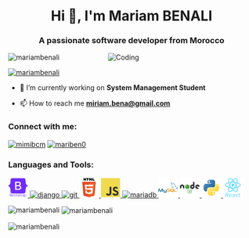 
<h1 align="center">Hi 👋, I'm Mariam BENALI</h1>
<h3 align="center">A passionate software developer from Morocco</h3>
<img align="right" alt="Coding" width="300"  src="https://camo.githubusercontent.com/3c20490c233b786abf4fdff04dc99c9ceb365654dee8b9bd81bbf67e0f9764d2/68747470733a2f2f6d656469612e6c6963646e2e636f6d2f646d732f696d6167652f43344432324151454436647a786641364574412f6665656473686172652d736872696e6b5f323034385f313533362f302f313633343033303034333030313f653d3231343734383336343726763d6265746126743d6639477732594877626e7871634e616f63325964616e2d52783546726633323476664a765f57484a545745">





<p align="left" > <img src="https://komarev.com/ghpvc/?username=mariambenali&label=Profile%20views&color=0e75b6&style=flat" alt="mariambenali" /> </p>

<p align="left"> <a href="https://github.com/ryo-ma/github-profile-trophy"><img src="https://github-profile-trophy.vercel.app/?username=mariambenali" alt="mariambenali" /></a> </p>

- 🔭 I’m currently working on **System Management Student**

- 📫 How to reach me **miriam.bena@gmail.com**

<h3 align="left">Connect with me:</h3>
<p align="left">
<a href="https://instagram.com/mimibcm" target="blank"><img align="center" src="https://raw.githubusercontent.com/rahuldkjain/github-profile-readme-generator/master/src/images/icons/Social/instagram.svg" alt="mimibcm" height="30" width="40" /></a>
<a href="https://discord.gg/mariben0" target="blank"><img align="center" src="https://raw.githubusercontent.com/rahuldkjain/github-profile-readme-generator/master/src/images/icons/Social/discord.svg" alt="mariben0" height="30" width="40" /></a>
</p>

<h3 align="left">Languages and Tools:</h3>
<p align="left"> <a href="https://getbootstrap.com" target="_blank" rel="noreferrer"> <img src="https://raw.githubusercontent.com/devicons/devicon/master/icons/bootstrap/bootstrap-plain-wordmark.svg" alt="bootstrap" width="40" height="40"/> </a> <a href="https://www.djangoproject.com/" target="_blank" rel="noreferrer"> <img src="https://cdn.worldvectorlogo.com/logos/django.svg" alt="django" width="40" height="40"/> </a> <a href="https://git-scm.com/" target="_blank" rel="noreferrer"> <img src="https://www.vectorlogo.zone/logos/git-scm/git-scm-icon.svg" alt="git" width="40" height="40"/> </a> <a href="https://www.w3.org/html/" target="_blank" rel="noreferrer"> <img src="https://raw.githubusercontent.com/devicons/devicon/master/icons/html5/html5-original-wordmark.svg" alt="html5" width="40" height="40"/> </a> <a href="https://developer.mozilla.org/en-US/docs/Web/JavaScript" target="_blank" rel="noreferrer"> <img src="https://raw.githubusercontent.com/devicons/devicon/master/icons/javascript/javascript-original.svg" alt="javascript" width="40" height="40"/> </a> <a href="https://mariadb.org/" target="_blank" rel="noreferrer"> <img src="https://www.vectorlogo.zone/logos/mariadb/mariadb-icon.svg" alt="mariadb" width="40" height="40"/> </a> <a href="https://www.mysql.com/" target="_blank" rel="noreferrer"> <img src="https://raw.githubusercontent.com/devicons/devicon/master/icons/mysql/mysql-original-wordmark.svg" alt="mysql" width="40" height="40"/> </a> <a href="https://nodejs.org" target="_blank" rel="noreferrer"> <img src="https://raw.githubusercontent.com/devicons/devicon/master/icons/nodejs/nodejs-original-wordmark.svg" alt="nodejs" width="40" height="40"/> </a> <a href="https://www.python.org" target="_blank" rel="noreferrer"> <img src="https://raw.githubusercontent.com/devicons/devicon/master/icons/python/python-original.svg" alt="python" width="40" height="40"/> </a> <a href="https://reactjs.org/" target="_blank" rel="noreferrer"> <img src="https://raw.githubusercontent.com/devicons/devicon/master/icons/react/react-original-wordmark.svg" alt="react" width="40" height="40"/> </a> </p>

<p><img align="left" src="https://github-readme-stats.vercel.app/api/top-langs?username=mariambenali&show_icons=true&locale=en&layout=compact" alt="mariambenali" /></p>

<p>&nbsp;<img align="center" src="https://github-readme-stats.vercel.app/api?username=mariambenali&show_icons=true&locale=en" alt="mariambenali" /></p>

<p><img align="center" src="https://github-readme-streak-stats.herokuapp.com/?user=mariambenali&" alt="mariambenali" /></p>

